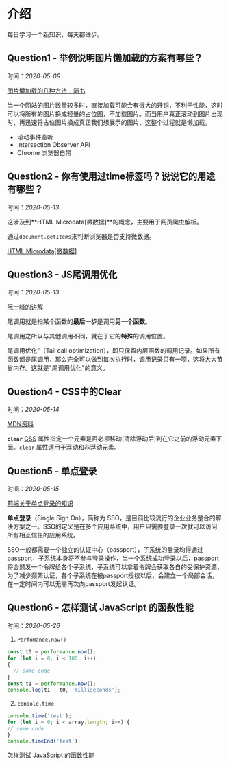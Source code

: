 # 介绍
每日学习一个新知识，每天都进步。

## Question1 - 举例说明图片懒加载的方案有哪些？
时间：*2020-05-09*

[图片懒加载的几种方法 - 简书](https://www.jianshu.com/p/c0f8cc330653)

当一个网站的图片数量较多时，直接加载可能会有很大的开销，不利于性能，这时可以将所有的图片换成轻量的占位图，不加载图片。而当用户真正滚动到图片出现时，再迅速将占位图片换成真正我们想展示的图片，这整个过程就是懒加载。

+ 滚动事件监听
+ Intersection Observer API
+ Chrome 浏览器自带

## Question2 - 你有使用过time标签吗？说说它的用途有哪些？
时间：*2020-05-13*

这涉及到**HTML Microdata[微数据]**的概念，主要用于网页爬虫解析。

通过`document.getItems`来判断浏览器是否支持微数据。



[HTML Microdata[微数据]](https://wiki.jikexueyuan.com/project/html5/microdata.html)



## Question3 - JS尾调用优化
时间：*2020-05-13*

[阮一峰的讲解](http://www.ruanyifeng.com/blog/2015/04/tail-call.html)

尾调用就是指某个函数的**最后一步**是调用**另一个函数**。

尾调用之所以与其他调用不同，就在于它的**特殊**的调用位置。

尾调用优化"（Tail call optimization），即只保留内层函数的调用记录。如果所有函数都是尾调用，那么完全可以做到每次执行时，调用记录只有一项，这将大大节省内存。这就是"尾调用优化"的意义。



## Question4 - CSS中的Clear
时间：*2020-05-14*

[MDN资料](https://developer.mozilla.org/zh-CN/docs/Web/CSS/clear)

 **`clear`** [CSS](https://developer.mozilla.org/en-US/docs/CSS) 属性指定一个元素是否必须移动(清除浮动后)到在它之前的浮动元素下面。`clear` 属性适用于浮动和非浮动元素。

## Question5 - 单点登录
时间：*2020-05-15*

[前端关于单点登录的知识](https://juejin.im/post/5b73c71fe51d45666016655a)

**单点登录**（Single Sign On），简称为 SSO，是目前比较流行的企业业务整合的解决方案之一。SSO的定义是在多个应用系统中，用户只需要登录一次就可以访问所有相互信任的应用系统。

SSO一般都需要一个独立的认证中心（passport），子系统的登录均得通过passport，子系统本身将不参与登录操作，当一个系统成功登录以后，passport将会颁发一个令牌给各个子系统，子系统可以拿着令牌会获取各自的受保护资源，为了减少频繁认证，各个子系统在被passport授权以后，会建立一个局部会话，在一定时间内可以无需再次向passport发起认证。



## Question6 - 怎样测试 JavaScript 的函数性能
时间：*2020-05-26*

1. `Perfomance.now()`

```js
const t0 = performance.now();
for (let i = 0; i < 100; i++) 
{
  // some code
}
const t1 = performance.now();
console.log(t1 - t0, 'milliseconds');
```

2. `console.time`

```js
console.time('test');
for (let i = 0; i < array.length; i++) {
// some code
}
console.timeEnd('test');
```

[怎样测试 JavaScript 的函数性能](https://blog.csdn.net/eyeofangel/article/details/105531340?utm_medium=distribute.pc_relevant.none-task-blog-BlogCommendFromMachineLearnPai2-2.nonecase&depth_1-utm_source=distribute.pc_relevant.none-task-blog-BlogCommendFromMachineLearnPai2-2.nonecase)

